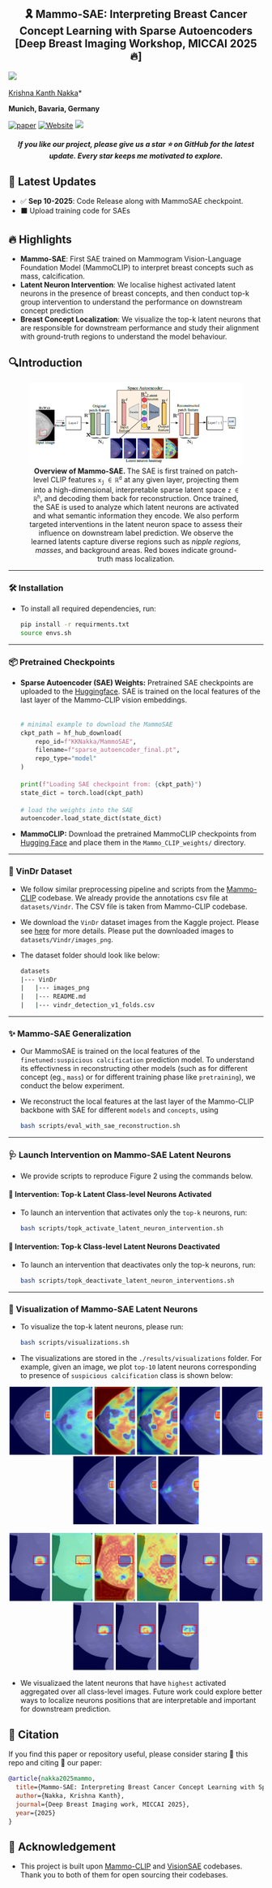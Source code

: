 
<h2 align="center"> 🎗️ Mammo-SAE: Interpreting Breast Cancer Concept Learning with Sparse Autoencoders [Deep Breast Imaging Workshop, MICCAI 2025 🔥]</h2>

![](https://i.imgur.com/waxVImv.png)

[Krishna Kanth Nakka](https://krishnakanthnakka.github.io/)* 

**Munich, Bavaria, Germany**

[![paper](https://img.shields.io/badge/arXiv-Paper-blue.svg)](https://arxiv.org/abs/2507.15227)
[![Website](https://img.shields.io/badge/Project-Website-87CEEB)](https://krishnakanthnakka.github.io/MammoSAE/)
<a href="https://krishnakanthnakka.github.io/data/P2_Krishna_Kanth_Nakka_Mammo-SAE_Poster.pdf">
<img src="https://img.shields.io/badge/Poster-View-2563EB" />
</a>

<h5 align="center"> If you like our project, please give us a star ⭐ on GitHub for the latest update. Every star keeps me motivated to explore.</h5>



## 📣 Latest Updates
- ✅ **Sep 10-2025**: Code Release along with MammoSAE checkpoint. 
- ⬛ Upload training code for SAEs






## 🔥 Highlights
- **Mammo-SAE**:  First SAE trained on Mammogram Vision-Language Foundation Model (MammoCLIP) to interpret breast concepts such as mass, calcification.
- **Latent Neuron Intervention**: We localise highest activated latent neurons in the presence of breast concepts, and then conduct top-k group intervention to understand the performance on downstream concept prediction
- **Breast Concept Localization**: We visualize the top-k latent neurons that are responsible for downstream performance and study their alignment with ground-truth regions to understand the model behaviour.



## 🔍Introduction


<figure>
<img src="assets/teaser.PNG">
<figcaption align="center">
<b>Overview of Mammo-SAE. </b>
The SAE is first trained on patch-level CLIP features 
<code>x<sub>j</sub> ∈ ℝ<sup>d</sup></code> at any given layer, projecting them into a high-dimensional, interpretable sparse latent space 
<code>z ∈ ℝ<sup>h</sup></code>, and decoding them back for reconstruction. Once trained, the SAE is used to analyze which latent neurons are activated and what semantic information they encode. We also perform targeted interventions in the latent neuron space to assess their influence on downstream label prediction. We observe the learned latents capture diverse regions such as <i>nipple regions, masses</i>, and background areas. Red boxes indicate ground-truth mass localization.
</figcaption>
</figure>


---

### 🛠️ Installation

-  To install all required dependencies, run:

    ```sh
    pip install -r requirments.txt
    source envs.sh
    ```

---

###  📦  Pretrained Checkpoints

- **Sparse Autoencoder (SAE) Weights:** Pretrained SAE checkpoints are uploaded to the [Huggingface](https://huggingface.co/KKNakka/MammoSAE).  SAE is trained on the local features of the last layer of the Mammo-CLIP vision embeddings. 

    ```python

    # minimal example to download the MammoSAE
    ckpt_path = hf_hub_download(
        repo_id=f"KKNakka/MammoSAE",
        filename=f"sparse_autoencoder_final.pt",
        repo_type="model"
    )

    print(f"Loading SAE checkpoint from: {ckpt_path}")
    state_dict = torch.load(ckpt_path)

    # load the weights into the SAE
    autoencoder.load_state_dict(state_dict)
    ```

- **MammoCLIP:** Download the pretrained MammoCLIP checkpoints from [Hugging Face](https://huggingface.co/shawn24/Mammo-CLIP) and place them in the `Mammo_CLIP_weights/` directory.  

---


### 📁 VinDr Dataset

- We follow similar preprocessing pipeline and scripts from the [Mammo-CLIP](https://github.com/batmanlab/Mammo-CLIP) codebase. We already provide the annotations csv file at `datasets/Vindr`. The CSV file is taken from Mammo-CLIP codebase.

- We download the `VinDr` dataset images from the Kaggle project. Please see [here](https://www.kaggle.com/datasets/shantanughosh/vindr-mammogram-dataset-dicom-to-png) for more details. Please put the downloaded images to `datasets/Vindr/images_png`.

- The dataset folder should look like below:

    ```sh
    datasets
    |--- VinDr
    |   |--- images_png
    |   |--- README.md
    |   |--- vindr_detection_v1_folds.csv

    ```


---



### ✨ Mammo-SAE Generalization

- Our MammoSAE is trained on the local features of the `finetuned:suspicious calcification` prediction model. To understand its effectivness in reconstructing other models (such as for different concept (eg., `mass`) or for different training phase like `pretraining`), we conduct the below experiment.

-  We reconstruct the local features at the last layer of the Mammo-CLIP backbone with SAE for different `models` and `concepts`,  using

    ```sh
    bash scripts/eval_with_sae_reconstruction.sh
    ```

---


### 🩺 Launch Intervention on Mammo-SAE Latent Neurons

- We provide scripts to reproduce Figure 2 using the commands below. 

#### 🎯 Intervention: Top-k Latent Class-level  Neurons Activated

- To launch an intervention that activates only the `top-k` neurons, run:

    ```sh
    bash scripts/topk_activate_latent_neuron_intervention.sh
    ```


#### 🎯 Intervention: Top-k Class-level Latent Neurons Deactivated

- To launch an intervention that deactivates only the top-k neurons, run:
    ```sh
    bash scripts/topk_deactivate_latent_neuron_interventions.sh
    ```
---


### 🔬 Visualization of Mammo-SAE Latent Neurons

- To visualize the top-k latent neurons, please run:

    ```sh
    bash scripts/visualizations.sh
    ```

- The visualizations are stored in the `./results/visualizations` folder.  For example, given an image, we plot `top-10` latent neurons corresponding to presence of `suspicious calcification` class is shown below:

<p align="center">
  <img src="results/visualization/Suspicious_Calcification_finetuned/visuals_mask_th=0.3/class=1/image_id=1026/neuron=13867_heatmap.png" width="80"/>
  <img src="results/visualization/Suspicious_Calcification_finetuned/visuals_mask_th=0.3/class=1/image_id=1026/neuron=15699_heatmap.png" width="80"/>
  <img src="results/visualization/Suspicious_Calcification_finetuned/visuals_mask_th=0.3/class=1/image_id=1026/neuron=15892_heatmap.png" width="80"/>
  <img src="results/visualization/Suspicious_Calcification_finetuned/visuals_mask_th=0.3/class=1/image_id=1026/neuron=15946_heatmap.png" width="80"/>
  <img src="results/visualization/Suspicious_Calcification_finetuned/visuals_mask_th=0.3/class=1/image_id=1026/neuron=2971_heatmap.png" width="80"/>
  <img src="results/visualization/Suspicious_Calcification_finetuned/visuals_mask_th=0.3/class=1/image_id=1026/neuron=13093_heatmap.png" width="80"/>
  <img src="results/visualization/Suspicious_Calcification_finetuned/visuals_mask_th=0.3/class=1/image_id=1026/neuron=2559_heatmap.png" width="80"/>  
  <img src="results/visualization/Suspicious_Calcification_finetuned/visuals_mask_th=0.3/class=1/image_id=1026/neuron=11097_heatmap.png" width="80"/>
  <img src="results/visualization/Suspicious_Calcification_finetuned/visuals_mask_th=0.3/class=1/image_id=1026/neuron=14779_heatmap.png" width="80"/>
</p>
<p align="center">
  <img src="results/visualization/Suspicious_Calcification_finetuned/visuals_mask_th=0.3/class=1/image_id=2090/neuron=13867_heatmap.png" width="80"/>
  <img src="results/visualization/Suspicious_Calcification_finetuned/visuals_mask_th=0.3/class=1/image_id=2090/neuron=15699_heatmap.png" width="80"/>
  <img src="results/visualization/Suspicious_Calcification_finetuned/visuals_mask_th=0.3/class=1/image_id=2090/neuron=15892_heatmap.png" width="80"/>
  <img src="results/visualization/Suspicious_Calcification_finetuned/visuals_mask_th=0.3/class=1/image_id=2090/neuron=15946_heatmap.png" width="80"/>
  <img src="results/visualization/Suspicious_Calcification_finetuned/visuals_mask_th=0.3/class=1/image_id=2090/neuron=2971_heatmap.png" width="80"/>
  <img src="results/visualization/Suspicious_Calcification_finetuned/visuals_mask_th=0.3/class=1/image_id=2090/neuron=13093_heatmap.png" width="80"/>
  <img src="results/visualization/Suspicious_Calcification_finetuned/visuals_mask_th=0.3/class=1/image_id=2090/neuron=2559_heatmap.png" width="80"/>  
  <img src="results/visualization/Suspicious_Calcification_finetuned/visuals_mask_th=0.3/class=1/image_id=2090/neuron=11097_heatmap.png" width="80"/>
  <img src="results/visualization/Suspicious_Calcification_finetuned/visuals_mask_th=0.3/class=1/image_id=2090/neuron=14779_heatmap.png" width="80"/>
</p>


- We visualizaed the latent neurons that have `highest` activated aggregated over all class-level images. Future work could explore better ways to localize neurons positions that are interpretable and important for downstream prediction.



## 📝 Citation

If you find this paper or repository useful, please consider staring 🌟 this repo and citing 📑 our paper:

```bibtex
@article{nakka2025mammo,
  title={Mammo-SAE: Interpreting Breast Cancer Concept Learning with Sparse Autoencoders},
  author={Nakka, Krishna Kanth},
  journal={Deep Breast Imaging work, MICCAI 2025},
  year={2025}
}
```

## 🙏 Acknowledgement
- This project is built upon [Mammo-CLIP](https://arxiv.org/abs/2405.12255) and [VisionSAE](https://github.com/neuroexplicit-saar/Discover-then-Name/) codebases. Thank you to both of them for open sourcing their codebases. 

